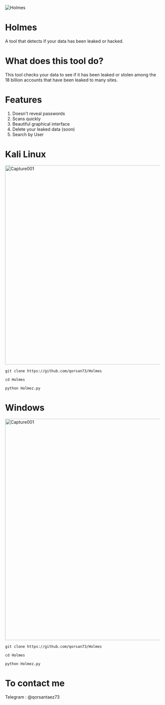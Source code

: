 ![Holmes](https://github.com/user-attachments/assets/2d8beaf2-6b5b-4ee0-b772-e5e50e04aa7c)

# Holmes

A tool that detects if your data has been leaked or hacked.

# What does this tool do?

This tool checks your data to see if it has been leaked or stolen among the 18 billion accounts that have been leaked to many sites.

# Features

1. Doesn't reveal passwords
2. Scans quickly
3. Beautiful graphical interface
4. Delete your leaked data (soon)
5. Search by User

# Kali Linux

<img width="1295" height="647" alt="Capture001" src="https://github.com/user-attachments/assets/08722ba5-0768-429c-a725-2ca12fb1f144" />



```
git clone https://github.com/qorsan73/Holmes
```
```
cd Holmes
```
```
python Holmez.py
```


# Windows

<img width="1294" height="719" alt="Capture001" src="https://github.com/user-attachments/assets/e34052f0-4bf4-4ff2-bbf6-8132ffd22aef" />


```
git clone https://github.com/qorsan73/Holmes
```
```
cd Holmes
```
```
python Holmez.py
```


# To contact me

Telegram : @qorsantaez73
